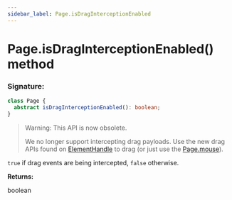 ```yaml
---
sidebar_label: Page.isDragInterceptionEnabled
---
```


# Page.isDragInterceptionEnabled() method

### Signature:

```typescript
class Page {
  abstract isDragInterceptionEnabled(): boolean;
}
```

> Warning: This API is now obsolete.
>
> We no longer support intercepting drag payloads. Use the new drag APIs found on [ElementHandle](./puppeteer.elementhandle.md) to drag (or just use the [Page.mouse](./puppeteer.page.md#mouse)).

`true` if drag events are being intercepted, `false` otherwise.

**Returns:**

boolean
